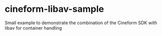 # cineform-libav-sample
Small example to demonstrate the combination of the Cineform SDK with libav for container handling
